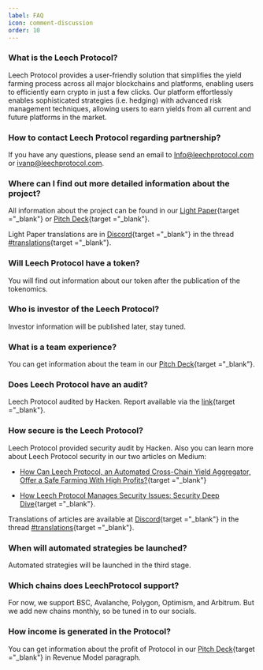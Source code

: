 ```yaml
---
label: FAQ
icon: comment-discussion
order: 10
---
```


###  What is the Leech Protocol? 

Leech Protocol provides a user-friendly solution that simplifies the yield farming process across all major blockchains and platforms, enabling users to efficiently earn crypto in just a few clicks. Our platform effortlessly enables sophisticated strategies (i.e. hedging) with advanced risk management techniques, allowing users to earn yields from all current and future platforms in the market.

###  How to contact Leech Protocol regarding partnership?

If you have any questions, please send an email to Info@leechprotocol.com or ivanp@leechprotocol.com.

### Where can I find out more detailed information about the project?

All information about the project can be found in our [Light Paper](https://drive.google.com/file/d/1P4bDeogfeWANMeTuXz1EeqgtLUwnMEUi/view){target ="_blank"}  or [Pitch Deck](https://drive.google.com/file/d/1B5eNWF4nsa7JRiRhvgaPkLQrjMDXxqU3/view){target ="_blank"}.

Light Paper translations are in [Discord](https://discord.gg/LeechProtocol){target ="_blank"} in the thread [#translations](https://discord.com/channels/963372953993642034/1035165272782409748/1035166032861601863){target ="_blank"}.

### Will Leech Protocol have a token?

You will find out information about our token after the publication of the tokenomics.

### Who is investor of the Leech Protocol?

Investor information will be published later, stay tuned.

### What is a team experience? 

You can get information about the team in our [Pitch Deck](https://drive.google.com/file/d/1B5eNWF4nsa7JRiRhvgaPkLQrjMDXxqU3/view){target ="_blank"}. 

### Does Leech Protocol have an audit?

Leech Protocol audited by Hacken. Report available via the [link](https://hacken.io/wp-content/uploads/2023/02/CSS_LeechProtocol_SC-Audit-Report.pdf){target ="_blank"}.

### How secure is the Leech Protocol?

Leech Protocol provided security audit by Hacken. Also you can learn more about Leech Protocol security in our two articles on Medium:

- [How Can Leech Protocol, an Automated Cross-Chain Yield Aggregator, Offer a Safe Farming With High Profits?](https://medium.com/@LeechProtocol/how-can-leech-protocol-an-automated-cross-chain-yield-aggregator-offer-a-safe-farming-with-high-97b49d5ed70f){target ="_blank"}

- [How Leech Protocol Manages Security Issues: Security Deep Dive](https://medium.com/@LeechProtocol/how-leech-protocol-manages-security-issues-security-deep-dive-1c1d6ad5151e){target ="_blank"}.

Translations of articles are available at [Discord](https://discord.gg/LeechProtocol){target ="_blank"} in the thread [#translations](https://discord.com/channels/963372953993642034/1035165272782409748/1035166032861601863){target ="_blank"}.

### When will automated strategies be launched? 

Automated strategies will be launched in the third stage.

### Which chains does LeechProtocol support? 

For now, we support BSC, Avalanche, Polygon, Optimism, and Arbitrum. But we add new chains monthly, so be tuned in to our socials.

### How income is generated in the Protocol?
You can get information about the profit of Protocol in our [Pitch Deck](https://drive.google.com/file/d/1B5eNWF4nsa7JRiRhvgaPkLQrjMDXxqU3/view){target ="_blank"} in Revenue Model paragraph.